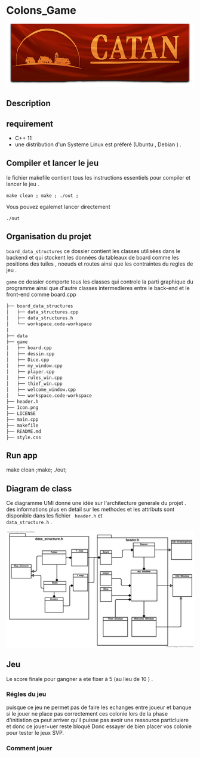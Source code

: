 # Colons_Game
![image description](./data/logo.png)


## Description


## requirement 

- C++ 11 
- une distribution d'un Systeme Linux est préferé (Ubuntu , Debian ) .

## Compiler et lancer le jeu 
le fichier makefile contient tous les instructions essentiels pour compiler et lancer le jeu . 

    make clean ; make ; ./out ;

Vous pouvez egalemet lancer directement 

    ./out


## Organisation du projet 

<code>board_data_structures</code> ce dossier contient les classes utilisées dans le backend et qui stockent les données du tableaux de board comme les positions des tuiles , noeuds et routes ainsi que les contraintes du regles de jeu .

<code>game</code> ce dossier comporte tous les classes qui controle la parti graphique du programme ainsi que d'autre classes intermedieres entre le back-end et le front-end comme board.cpp 

    ├── board_data_structures  
    │   ├── data_structures.cpp         
    │   ├── data_structures.h            
    │   └── workspace.code-workspace
    |
    ├── data
    ├── game
    │   ├── board.cpp
    │   ├── dessin.cpp
    │   ├── Dice.cpp
    │   ├── my_window.cpp
    │   ├── player.cpp
    │   ├── rules_win.cpp
    │   ├── thief_win.cpp
    │   ├── welcome_window.cpp
    │   └── workspace.code-workspace
    ├── header.h
    ├── Icon.png
    ├── LICENSE
    ├── main.cpp
    ├── makefile
    ├── README.md
    ├── style.css




## Run app  

make clean ;make; ./out;


## Diagram de class 

Ce diagramme UMl donne une idée  sur l'architecture generale du projet . des informations plus en detail sur les methodes et les attributs sont disponible dans les fichier <code> header.h</code> et <code> data_structure.h</code> . 


![image description](Catanes_UML.png)



## Jeu

Le score finale pour gangner a ete fixer à 5 (au lieu de 10 ) .  

### Régles du jeu

puisque ce jeu ne permet pas de faire les echanges entre joueur et banque  si le jouer ne place pas correctement ces colonie lors de la phase d'initiation ça peut arriver qu'il puisse pas avoir une ressource particluiere et donc ce jouer=uer reste bloqué 
Donc essayer de bien placer vos colonie pour tester le jeux SVP. 

### Comment jouer  